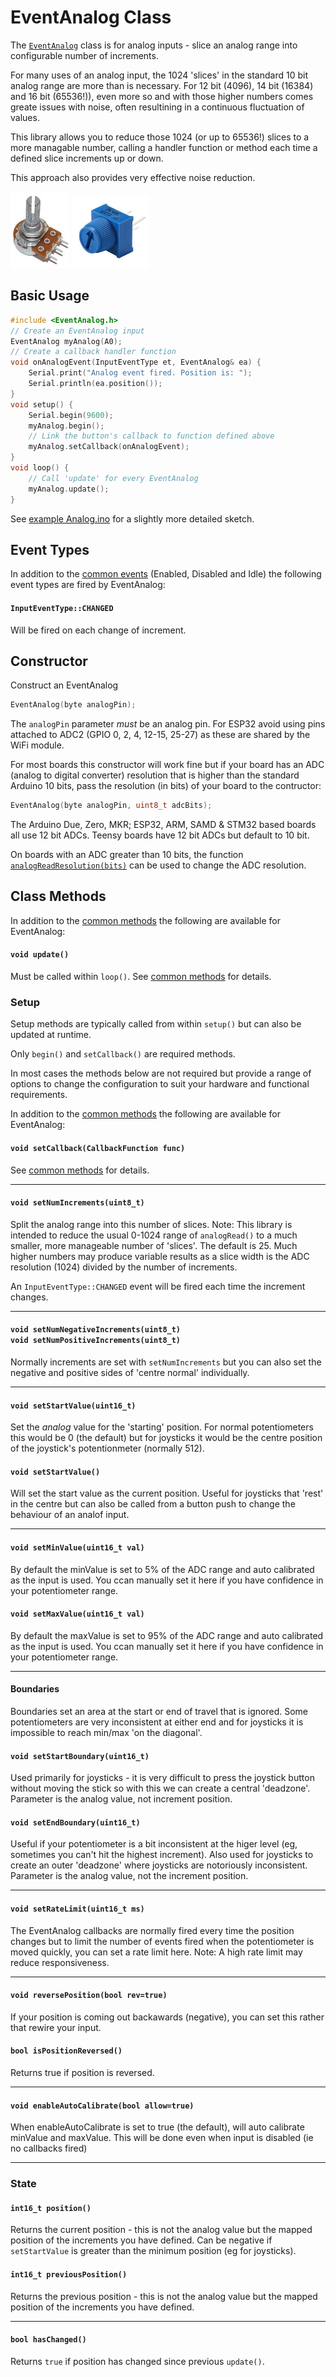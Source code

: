 # EventAnalog Class

The [`EventAnalog`](EventAnalog.md) class is for analog inputs - slice an analog range into configurable number of increments. 

For many uses of an analog input, the 1024 'slices' in the standard 10 bit analog range are more than is necessary. For 12 bit (4096), 14 bit (16384) and 16 bit (65536!)), even more so and with those higher numbers comes greate issues with noise, often resultining in a continuous fluctuation of values. 

This library allows you to reduce those 1024 (or up to 65536!) slices to a more managable number, calling a handler function or method each time a defined slice increments up or down.

This approach also provides very effective noise reduction.

![button](../images/potentiometer.png) ![button](../images/pcb-potentiometer.png)


## Basic Usage


```cpp
#include <EventAnalog.h>
// Create an EventAnalog input
EventAnalog myAnalog(A0);
// Create a callback handler function
void onAnalogEvent(InputEventType et, EventAnalog& ea) {
    Serial.print("Analog event fired. Position is: ");
    Serial.println(ea.position());
}
void setup() {
    Serial.begin(9600);
    myAnalog.begin();
    // Link the button's callback to function defined above
    myAnalog.setCallback(onAnalogEvent);
}
void loop() {
    // Call 'update' for every EventAnalog
    myAnalog.update();
}
```

See [example Analog.ino](../examples/Analog/Analog.ino) for a slightly more detailed sketch.


## Event Types

In addition to the [common events](Common.md#common-events) (Enabled, Disabled and Idle) the following event types are fired by EventAnalog:


#### `InputEventType::CHANGED` 
Will be fired on each change of increment.



## Constructor

Construct an EventAnalog
```cpp
EventAnalog(byte analogPin);
```
The `analogPin` parameter *must* be an analog pin. For ESP32 avoid using pins attached to ADC2 (GPIO 0, 2, 4, 12-15, 25-27) as these are shared by the WiFi module.

For most boards this constructor will work fine but if your board has an ADC (analog to digital converter) resolution that is higher than the standard Arduino 10 bits, pass the resolution (in bits) of your board to the contructor:

```cpp
EventAnalog(byte analogPin, uint8_t adcBits);
```
The Arduino Due, Zero, MKR; ESP32, ARM, SAMD & STM32 based boards all use 12 bit ADCs. Teensy boards have 12 bit ADCs but default to 10 bit.

On boards with an ADC greater than 10 bits, the function [`analogReadResolution(bits)`](https://docs.arduino.cc/language-reference/en/functions/analog-io/analogReadResolution/) can be used to change the ADC resolution.

## Class Methods

In addition to the [common methods](Common.md#common-methods) the following are available for EventAnalog:

#### `void update()`

Must be called within `loop()`. See [common methods](Common.md#void-update) for details.


### Setup

Setup methods are typically called from within `setup()` but can also be updated at runtime.

Only `begin()` and `setCallback()` are required methods.

In most cases the methods below are not required but provide a range of options to change the configuration to suit your hardware and functional requirements.

In addition to the [common methods](Common.md#common-methods) the following are available for EventAnalog:


#### `void setCallback(CallbackFunction func)`

See [common methods](Common.md#void-setcallbackcallbackfunction-func) for details.

----

#### `void setNumIncrements(uint8_t)`

Split the analog range into this number of slices. Note: This library is intended to reduce the usual 0-1024 range of `analogRead()` to a much smaller, more manageable number of 'slices'. The default is 25. Much higher numbers may produce variable results as a slice width is the ADC resolution (1024) divided by the number of increments. 

An `InputEventType::CHANGED` event will be fired each time the increment changes. 

----

#### `void setNumNegativeIncrements(uint8_t)` </br>`void setNumPositiveIncrements(uint8_t)`
Normally increments are set with `setNumIncrements` but you can also set the negative and positive sides of 'centre normal' individually.

----

#### `void setStartValue(uint16_t)`
Set the *analog* value for the 'starting' position. For normal potentiometers this would be 0 (the default) but for joysticks it would be the centre position of the joystick's potentionmeter (normally 512).

#### `void setStartValue()`
Will set the start value as the current position. Useful for joysticks that 'rest' in the centre but can also be called from a button push to change the behaviour of an analof input.

----

#### `void setMinValue(uint16_t val)`
By default the minValue is set to 5% of the ADC range and auto calibrated as the input is used. 
You ccan manually set it here if you have confidence in your potentiometer range.


#### `void setMaxValue(uint16_t val)`
By default the maxValue is set to 95% of the ADC range and auto calibrated as the input is used. 
You ccan manually set it here if you have confidence in your potentiometer range.

----
#### Boundaries

Boundaries set an area at the start or end of travel that is ignored. Some potentiometers are very inconsistent at either end and for joysticks it is impossible to reach min/max 'on the diagonal'.

#### `void setStartBoundary(uint16_t)`
Used primarily for joysticks - it is very difficult to press the joystick button without moving the stick so with this we can create a central 'deadzone'. Parameter is the analog value, not increment position. 

#### `void setEndBoundary(uint16_t)`
Useful if your potentiometer is a bit inconsistent at the higer level (eg, sometimes you can't hit the highest increment).
Also used for joysticks to create an outer 'deadzone' where joysticks are notoriously inconsistent. Parameter is the analog value, not the increment position.

----

#### `void setRateLimit(uint16_t ms)`
The EventAnalog callbacks are normally fired every time the position changes but to limit the number of events fired when the potentiometer is moved quickly, you can set a rate limit here. Note: A high rate limit may reduce responsiveness.

----

#### `void reversePosition(bool rev=true)`
If your position is coming out backawards (negative), you can set this rather that rewire your input.

#### `bool isPositionReversed()`
Returns true if position is reversed.

----

#### `void enableAutoCalibrate(bool allow=true)`
When enableAutoCalibrate is set to true (the default), will auto calibrate minValue and maxValue. This will be done even when input is disabled (ie no callbacks fired)

----

### State

#### `int16_t position()`
Returns the current position - this is not the analog value but the mapped position of the increments you have defined. Can be negative if `setStartValue` is greater than the minimum position (eg for joysticks).

#### `int16_t previousPosition()`
Returns the previous position - this is not the analog value but the mapped position of the increments you have defined.

----

#### `bool hasChanged()`
Returns `true` if position has changed since previous `update()`.

